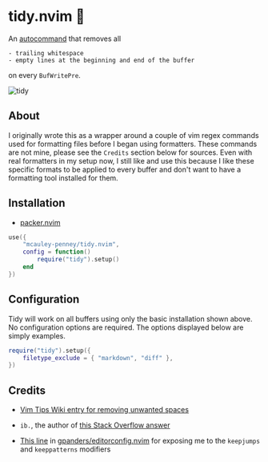 # tidy.nvim 🧹

An [autocommand](https://neovim.io/doc/user/autocmd.html) that removes all

    - trailing whitespace
    - empty lines at the beginning and end of the buffer

on every `BufWritePre`.


![tidy](https://user-images.githubusercontent.com/59481467/170846833-40ab4e8c-ebdf-42c4-b1f1-a4d874f27ea8.gif)


## About
I originally wrote this as a wrapper around a couple of vim regex commands used for formatting files before I began using formatters. These commands are not mine, please see the `Credits` section below for sources. Even with real formatters in my setup now, I still like and use this because I like these specific formats to be applied to every buffer and don't want to have a formatting tool installed for them.


## Installation
- [packer.nvim](https://github.com/wbthomason/packer.nvim)

```lua
use({
    "mcauley-penney/tidy.nvim",
    config = function()
        require("tidy").setup()
    end
})
```

## Configuration
Tidy will work on all buffers using only the basic installation shown above. No configuration options are required. The options displayed below are simply examples.

```lua
require("tidy").setup({
    filetype_exclude = { "markdown", "diff" },
})
```


## Credits
- [Vim Tips Wiki entry for removing unwanted spaces](https://vim.fandom.com/wiki/Remove_unwanted_spaces#Automatically_removing_all_trailing_whitespace)

- `ib.`, the author of [this Stack Overflow answer](https://stackoverflow.com/a/7501902)

- [This line](https://github.com/gpanders/editorconfig.nvim/blob/ae3586771996b2fb1662eb0c17f5d1f4f5759bb7/lua/editorconfig.lua#L180)
in [gpanders/editorconfig.nvim](https://github.com/gpanders/editorconfig.nvim) for exposing me to the `keepjumps`
and `keeppatterns` modifiers
